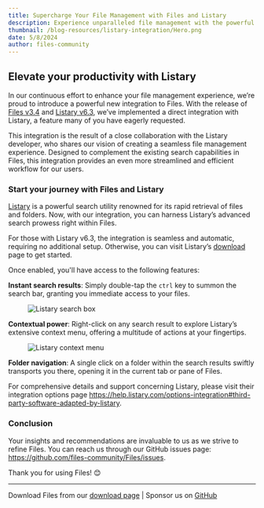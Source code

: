 ```yaml
---
title: Supercharge Your File Management with Files and Listary
description: Experience unparalleled file management with the powerful integration of Files and Listary.
thumbnail: /blog-resources/listary-integration/Hero.png
date: 5/8/2024
author: files-community
---
```


## Elevate your productivity with Listary

In our continuous effort to enhance your file management experience, we’re proud to introduce a powerful new integration to Files. With the release of [Files v3.4](/blog/posts/v3-4) and [Listary v6.3](https://help.listary.com/changelog#63078-may-6-2024), we’ve implemented a direct integration with Listary, a feature many of you have eagerly requested.

This integration is the result of a close collaboration with the Listary developer, who shares our vision of creating a seamless file management experience. Designed to complement the existing search capabilities in Files, this integration provides an even more streamlined and efficient workflow for our users.

### Start your journey with Files and Listary

[Listary](https://www.listary.com/) is a powerful search utility renowned for its rapid retrieval of files and folders. Now, with our integration, you can harness Listary’s advanced search prowess right within Files.

For those with Listary v6.3, the integration is seamless and automatic, requiring no additional setup. Otherwise, you can visit Listary’s [download](https://www.listary.com/download) page to get started.

Once enabled, you'll have access to the following features:

**Instant search results**: Simply double-tap the `ctrl` key to summon the search bar, granting you immediate access to your files.

<figure>
    <img src="/blog-resources/listary-integration/Listary.png" alt="Listary search box" />
</figure>

**Contextual power**: Right-click on any search result to explore Listary’s extensive context menu, offering a multitude of actions at your fingertips.

<figure>
    <img src="/blog-resources/listary-integration/ListaryMenu.png" alt="Listary context menu" />
</figure>

**Folder navigation**: A single click on a folder within the search results swiftly transports you there, opening it in the current tab or pane of Files.

For comprehensive details and support concerning Listary, please visit their integration options page https://help.listary.com/options-integration#third-party-software-adapted-by-listary.


### Conclusion

Your insights and recommendations are invaluable to us as we strive to refine Files. You can reach us through our GitHub issues page: https://github.com/files-community/Files/issues.

Thank you for using Files! 😊

---

Download Files from our [download page](/download/) | Sponsor us on [GitHub](https://github.com/sponsors/yaira2)
